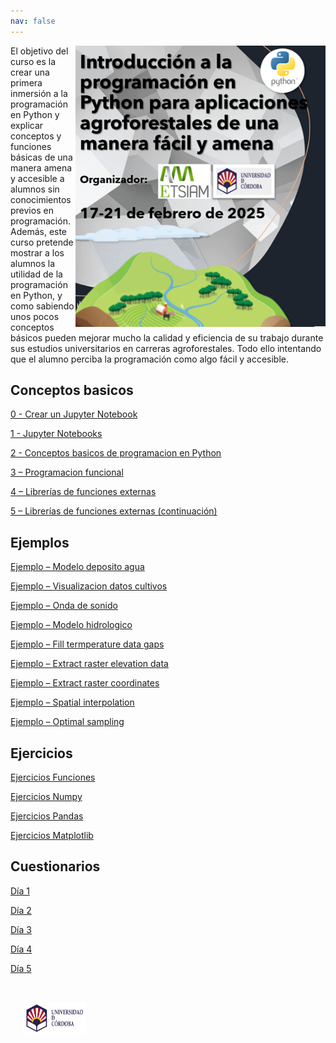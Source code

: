 ```yaml
---
nav: false
---
```


<img src="images/Portada_web_curso_Python.png" style="width: 400px; float:right; gap = 10px"><h>El objetivo del curso es la crear una primera inmersión a la programación en Python y explicar conceptos y funciones básicas de una manera amena y accesible a alumnos sin conocimientos previos en programación. Además, este curso pretende mostrar a los alumnos la utilidad de la programación en Python, y como sabiendo unos pocos conceptos básicos pueden mejorar mucho la calidad y eficiencia de su trabajo durante sus estudios universitarios en carreras agroforestales. Todo ello intentando que el alumno perciba la programación como algo fácil y accesible. 

## Conceptos basicos

[0 - Crear un Jupyter Notebook](https://mybinder.org/v2/gh/Curso-Introduccion-Python/Curso-Introduccion-Python/HEAD?urlpath=tree/Untitled.ipynb)

[1 - Jupyter Notebooks](https://mybinder.org/v2/gh/Curso-Introduccion-Python/Curso-Introduccion-Python/HEAD?urlpath=tree/1%20-%20Jupyter%20Notebooks.ipynb)

[2 - Conceptos basicos de programacion en Python](https://mybinder.org/v2/gh/Curso-Introduccion-Python/Curso-Introduccion-Python/HEAD?urlpath=tree/2%20-%20Conceptos%20basicos%20de%20programacion%20en%20Python.ipynb )

[3 – Programacion funcional](https://mybinder.org/v2/gh/Curso-Introduccion-Python/Curso-Introduccion-Python/HEAD?urlpath=tree/3%20-%20Programacion%20funcional.ipynb)

[4 – Librerías de funciones externas](https://mybinder.org/v2/gh/Curso-Introduccion-Python/Curso-Introduccion-Python/HEAD?urlpath=tree/4%20-%20Librerias%20de%20funciones%20externas.ipynb)

[5 – Librerías de funciones externas (continuación)](https://mybinder.org/v2/gh/Curso-Introduccion-Python/Curso-Introduccion-Python/HEAD?urlpath=tree/5%20-%20Librerias%20de%20funciones%20externas%20(continuacion).ipynb)

## Ejemplos

[Ejemplo – Modelo deposito agua](https://mybinder.org/v2/gh/Curso-Introduccion-Python/Curso-Introduccion-Python/HEAD?urlpath=tree/Ejemplo%20-%20Modelo%20deposito%20agua.ipynb)

[Ejemplo – Visualizacion datos cultivos](https://mybinder.org/v2/gh/Curso-Introduccion-Python/Curso-Introduccion-Python/HEAD?urlpath=tree/Ejemplo%20-%20Visualizacion%20datos%20cultivos.ipynb)

[Ejemplo – Onda de sonido](https://mybinder.org/v2/gh/Curso-Introduccion-Python/Curso-Introduccion-Python/HEAD?urlpath=tree/Ejemplo%20-%20Onda%20de%20sonido.ipynb)

[Ejemplo – Modelo hidrologico](https://mybinder.org/v2/gh/Curso-Introduccion-Python/Curso-Introduccion-Python/HEAD?urlpath=tree/Ejemplo%20-%20Modelo%20hidrologico.ipynb)

[Ejemplo – Fill termperature data gaps](https://mybinder.org/v2/gh/Curso-Introduccion-Python/Curso-Introduccion-Python/HEAD?urlpath=tree/Ejemplo%20-%20Fill%20temperature%20data%20gaps.ipynb)

[Ejemplo – Extract raster elevation data](https://mybinder.org/v2/gh/Curso-Introduccion-Python/Curso-Introduccion-Python/HEAD?urlpath=tree/Ejemplo%20-%20Extract%20raster%20elevation.ipynb)

[Ejemplo – Extract raster coordinates](https://mybinder.org/v2/gh/Curso-Introduccion-Python/Curso-Introduccion-Python/HEAD?urlpath=tree/Ejemplo%20-%20Extract%20raster%20coordinates.ipynb)

[Ejemplo – Spatial interpolation](https://mybinder.org/v2/gh/Curso-Introduccion-Python/Curso-Introduccion-Python/HEAD?urlpath=tree/Ejemplo%20-%20Spatial%20interpolation.ipynb)

[Ejemplo – Optimal sampling](https://mybinder.org/v2/gh/Curso-Introduccion-Python/Curso-Introduccion-Python/HEAD?urlpath=tree/Ejemplo%20-%20Optimal%20Samping.ipynb)

## Ejercicios

[Ejercicios Funciones](https://mybinder.org/v2/gh/Curso-Introduccion-Python/Curso-Introduccion-Python/HEAD?urlpath=tree/Ejercicios%20Funciones.ipynb)

[Ejercicios Numpy](https://mybinder.org/v2/gh/Curso-Introduccion-Python/Curso-Introduccion-Python/HEAD?urlpath=tree/Ejercicios%20Numpy.ipynb)

[Ejercicios Pandas](https://mybinder.org/v2/gh/Curso-Introduccion-Python/Curso-Introduccion-Python/HEAD?urlpath=tree/Ejercicios%20Pandas.ipynb)

[Ejercicios Matplotlib](https://mybinder.org/v2/gh/Curso-Introduccion-Python/Curso-Introduccion-Python/HEAD?urlpath=tree/Ejercicios%20Matplotlib.ipynb)

## Cuestionarios

[Día 1](https://forms.gle/Kmd7WBdip7hzymwa7)

[Día 2](https://forms.gle/CzbAVVp2kBEGALy86)

[Día 3](https://forms.gle/otdCc4QizQ5MZB8m8)

[Día 4](https://forms.gle/3TgMxP8Riu7aCcpY6)

[Día 5](https://forms.gle/317YoMdDgB247AqEA)

&nbsp;
<div class="row">
  <img src="images/UCO_logo.png" alt="UCO logo" style="width:20%;" hspace="20">
<div >

